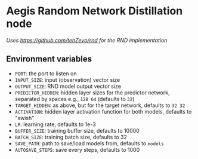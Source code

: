 # Aegis Random Network Distillation node
*Uses https://github.com/tehZevo/rnd for the RND implementation*

## Environment variables
- `PORT`: the port to listen on
- `INPUT_SIZE`: input (observation) vector size
- `OUTPUT_SIZE`: RND model output vector size
- `PREDICTOR_HIDDEN`: hidden layer sizes for the predictor network, separated by spaces e.g., `128 64` (defaults to `32`)
- `TARGET_HIDDEN`: as above, but for the target network, defaults to `32 32`
- `ACTIVATION`: hidden layer activation function for both models, defaults to "swish"
- `LR`: learning rate, defaults to 1e-3
- `BUFFER_SIZE`: training buffer size, defaults to 10000
- `BATCH_SIZE`: training batch size, defaults to 32
- `SAVE_PATH`: path to save/load models from, defaults to `models`
- `AUTOSAVE_STEPS`: save every <this many> steps, defaults to 1000
